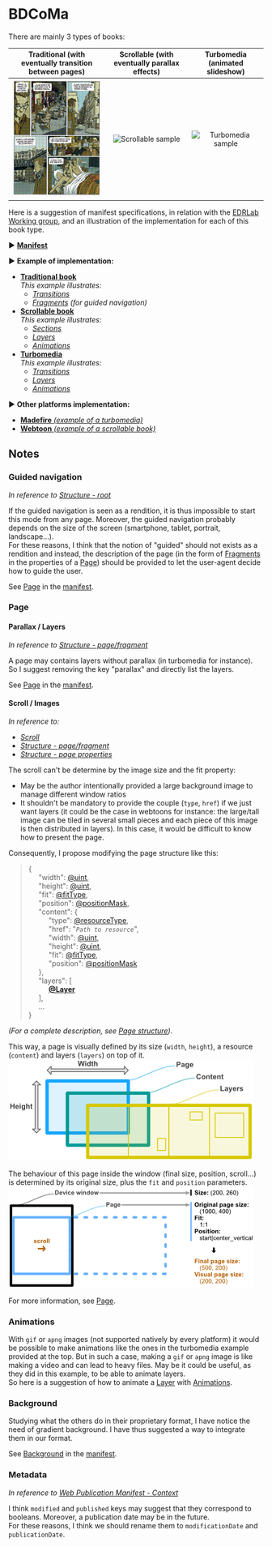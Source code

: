 # BDCoMa

There are mainly 3 types of books:

Traditional (with eventually transition between pages)  |  Scrollable (with eventually parallax effects)  |  Turbomedia (animated slideshow)
:------------------------------------------------------:|:-----------------------------------------------:|:-------------------------------:
![Traditional sample](LeTueur.gif "Traditional sample") | ![Scrollable sample](BrothersBond2.gif "Scrollable sample") | ![Turbomedia sample](Overwatch.gif "Turbomedia sample")


Here is a suggestion of manifest specifications, in relation with the [EDRLab Working group](https://github.com/edrlab/bd-comics-manga), and an illustration of the implementation for each of this book type.

▶ **[Manifest](manifest.md)**

▶ **Example of implementation:**
   - [**Traditional book**](examples/LeTueur/manifest.md)  
      *This example illustrates:*
      - [*Transitions*](manifest.md#transition)
      - [*Fragments*](manifest.md#fragment) *(for guided navigation)*
   - [**Scrollable book**](examples/BrothersBond2/manifest.md)  
      *This example illustrates:*
      - [*Sections*](manifest.md#section)
      - [*Layers*](manifest.md#layer)
      - [*Animations*](manifest.md#animation)
   - [**Turbomedia**](examples/Overwatch/manifest.md)  
      *This example illustrates:*
      - [*Transitions*](manifest.md#transition)
      - [*Layers*](manifest.md#layer)
      - [*Animations*](manifest.md#animation)

▶ **Other platforms implementation:**
   - [**Madefire** *(example of a turbomedia)*](others/Madefire/index.md)
   - [**Webtoon** *(example of a scrollable book)*](others/Webtoon/episodeInfo.md)


## Notes

### Guided navigation

*In reference to [Structure - root](https://github.com/edrlab/bd-comics-manga/blob/master/Structure.md#root)*

If the guided navigation is seen as a rendition, it is thus impossible to start this mode from any page.
Moreover, the guided navigation probably depends on the size of the screen (smartphone, tablet, portrait, landscape...).  
For these reasons, I think that the notion of "guided" should not exists as a rendition and instead, the description of the page (in the form of [Fragments](manifest.md#fragment) in the properties of a [Page](manifest.md#page)) should be provided to let the user-agent decide how to guide the user.  
  
See [Page](manifest.md#page) in the [manifest](manifest.md).


### Page

#### Parallax / Layers

*In reference to [Structure - page/fragment](https://github.com/edrlab/bd-comics-manga/blob/master/Structure.md#pagefragment)*

A page may contains layers without parallax (in turbomedia for instance).  
So I suggest removing the key "parallax" and directly list the layers.  
  
See [Page](manifest.md#page) in the [manifest](manifest.md).

#### Scroll / Images

*In reference to:*
- *[Scroll](https://github.com/edrlab/bd-comics-manga/blob/master/Scroll.md)*
- *[Structure - page/fragment](https://github.com/edrlab/bd-comics-manga/blob/master/Structure.md#pagefragment)*
- *[Structure - page properties](https://github.com/edrlab/bd-comics-manga/blob/master/Structure.md#page-properties)*

The scroll can't be determine by the image size and the fit property:
- May be the author intentionally provided a large background image to manage different window ratios
- It shouldn't be mandatory to provide the couple (`type`, `href`) if we just want layers (it could be the case in webtoons for instance: the large/tall image can be tiled in several small pieces and each piece of this image is then distributed in layers). In this case, it would be difficult to know how to present the page.

Consequently, I propose modifying the page structure like this:
> {  
>      "width": [@uint](manifest.md#uint),  
>      "height": [@uint](manifest.md#uint),  
>      "fit": [@fitType](manifest.md#fittype),  
>      "position": [@positionMask](manifest.md#positionmask),  
>      "content": {  
>           "type": [@resourceType](manifest.md#resourcetype),  
>           "href": "*`Path to resource`*",  
>           "width": [@uint](manifest.md#uint),  
>           "height": [@uint](manifest.md#uint),  
>           "fit": [@fitType](manifest.md#fittype),  
>           "position": [@positionMask](manifest.md#positionmask)  
>      },  
>      "layers": [  
>           [**@Layer**](manifest.md#layer)  
>      ],  
>      ...  
> }

*(For a complete description, see [Page structure](manifest.md#page)).*  
  
This way, a page is visually defined by its size (`width`, `height`), a resource (`content`) and layers (`layers`) on top of it.  
![Page description](resources/Page-Description1.png "Page description")  
  
The behaviour of this page inside the window (final size, position, scroll...) is determined by its original size, plus the `fit` and `position` parameters.  
![Page description](resources/Page-Description2.png "Page description")  
  
For more information, see [Page](manifest.md#page).


### Animations

With `gif` or `apng` images (not supported natively by every platform) it would be possible to make animations like the ones in the turbomedia example provided at the top. But in such a case, making a `gif` or `apng` image is like making a video and can lead to heavy files. May be it could be useful, as they did in this example, to be able to animate layers.  
So here is a suggestion of how to animate a [Layer](manifest.md#layer) with [Animations](manifest.md#animation).


### Background

Studying what the others do in their proprietary format, I have notice the need of gradient background. I have thus suggested a way to integrate them in our format.  
  
See [Background](manifest.md#background) in the [manifest](manifest.md).


### Metadata

*In reference to [Web Publication Manifest - Context](https://readium.org/webpub-manifest/context.jsonld)*

I think `modified` and `published` keys may suggest that they correspond to booleans. Moreover, a publication date may be in the future.  
For these reasons, I think we should rename them to `modificationDate` and `publicationDate`.